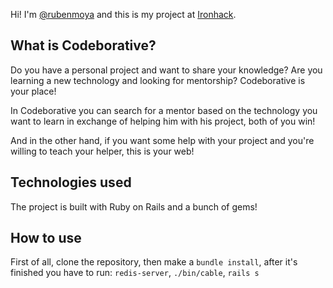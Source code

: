 Hi! I'm [@rubenmoya](http://twitter.com/@rubenmoya_) and this is my project at [Ironhack](http://ironhack.com).

## What is Codeborative?

Do you have a personal project and want to share your knowledge? Are you learning a new technology and looking for mentorship? Codeborative is your place!

In Codeborative you can search for a mentor based on the technology you want to learn in exchange of helping him with his project, both of you win!

And in the other hand, if you want some help with your project and you're willing to teach your helper, this is your web!


## Technologies used

The project is built with Ruby on Rails and a bunch of gems!

## How to use

First of all, clone the repository, then make a `bundle install`, after it's finished you have to run: `redis-server`, `./bin/cable`, `rails s`
